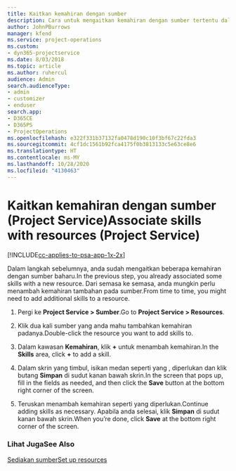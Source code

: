 ```yaml
---
title: Kaitkan kemahiran dengan sumber
description: Cara untuk mengaitkan kemahiran dengan sumber tertentu dalam Project Service
author: JohnPBurrows
manager: kfend
ms.service: project-operations
ms.custom:
- dyn365-projectservice
ms.date: 8/03/2018
ms.topic: article
ms.author: ruhercul
audience: Admin
search.audienceType:
- admin
- customizer
- enduser
search.app:
- D365CE
- D365PS
- ProjectOperations
ms.openlocfilehash: e322f331b37132fa0478d190c10f3bf67c22fda3
ms.sourcegitcommit: 4cf1dc1561b92fca4175f0b3813133c5e63ce8e6
ms.translationtype: HT
ms.contentlocale: ms-MY
ms.lasthandoff: 10/28/2020
ms.locfileid: "4130463"
---
```

# <a name="associate-skills-with-resources-project-service"></a><span data-ttu-id="0bfdc-103">Kaitkan kemahiran dengan sumber (Project Service)</span><span class="sxs-lookup"><span data-stu-id="0bfdc-103">Associate skills with resources (Project Service)</span></span>

[!INCLUDE[cc-applies-to-psa-app-1x-2x](../includes/cc-applies-to-psa-app-1x-2x.md)]

<span data-ttu-id="0bfdc-104">Dalam langkah sebelumnya, anda sudah mengaitkan beberapa kemahiran dengan sumber baharu.</span><span class="sxs-lookup"><span data-stu-id="0bfdc-104">In the previous step, you already associated some skills with  a new resource.</span></span> <span data-ttu-id="0bfdc-105">Dari semasa ke semasa, anda mungkin perlu menambah kemahiran tambahan pada sumber.</span><span class="sxs-lookup"><span data-stu-id="0bfdc-105">From time to time, you might need to add additional skills to a resource.</span></span>  
  
1.  <span data-ttu-id="0bfdc-106">Pergi ke **Project Service > Sumber**.</span><span class="sxs-lookup"><span data-stu-id="0bfdc-106">Go to **Project Service > Resources**.</span></span>  
  
2.  <span data-ttu-id="0bfdc-107">Klik dua kali sumber yang anda mahu tambahkan kemahiran padanya.</span><span class="sxs-lookup"><span data-stu-id="0bfdc-107">Double-click the resource you want to add skills to.</span></span>  
  
3.  <span data-ttu-id="0bfdc-108">Dalam kawasan **Kemahiran**, klik **+** untuk menambah kemahiran.</span><span class="sxs-lookup"><span data-stu-id="0bfdc-108">In the **Skills** area, click **+** to add a skill.</span></span>  
  
4.  <span data-ttu-id="0bfdc-109">Dalam skrin yang timbul, isikan medan seperti yang , diperlukan dan klik butang **Simpan** di sudut kanan bawah skrin.</span><span class="sxs-lookup"><span data-stu-id="0bfdc-109">In the screen that pops up, fill in the fields as needed, and then click the **Save** button at the bottom right corner of the screen.</span></span>  
  
5.  <span data-ttu-id="0bfdc-110">Teruskan menambah kemahiran seperti yang diperlukan.</span><span class="sxs-lookup"><span data-stu-id="0bfdc-110">Continue adding skills as necessary.</span></span> <span data-ttu-id="0bfdc-111">Apabila anda selesai, klik **Simpan** di sudut kanan bawah skrin.</span><span class="sxs-lookup"><span data-stu-id="0bfdc-111">When you’re done, click **Save** at the bottom right corner of the screen.</span></span>  
  
### <a name="see-also"></a><span data-ttu-id="0bfdc-112">Lihat Juga</span><span class="sxs-lookup"><span data-stu-id="0bfdc-112">See Also</span></span>  
 [<span data-ttu-id="0bfdc-113">Sediakan sumber</span><span class="sxs-lookup"><span data-stu-id="0bfdc-113">Set up resources</span></span>](../psa/set-up-resources.md)
